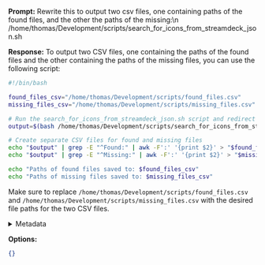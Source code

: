 **Prompt:**
Rewrite this to output two csv files, one containing paths of the found files, and the other the paths of the missing:\n /home/thomas/Development/scripts/search_for_icons_from_streamdeck_json.sh

**Response:**
To output two CSV files, one containing the paths of the found files and the other containing the paths of the missing files, you can use the following script:

```bash
#!/bin/bash

found_files_csv="/home/thomas/Development/scripts/found_files.csv"
missing_files_csv="/home/thomas/Development/scripts/missing_files.csv"

# Run the search_for_icons_from_streamdeck_json.sh script and redirect its output
output=$(bash /home/thomas/Development/scripts/search_for_icons_from_streamdeck_json.sh)

# Create separate CSV files for found and missing files
echo "$output" | grep -E "^Found:" | awk -F':' '{print $2}' > "$found_files_csv"
echo "$output" | grep -E "^Missing:" | awk -F':' '{print $2}' > "$missing_files_csv"

echo "Paths of found files saved to: $found_files_csv"
echo "Paths of missing files saved to: $missing_files_csv"
```

Make sure to replace `/home/thomas/Development/scripts/found_files.csv` and `/home/thomas/Development/scripts/missing_files.csv` with the desired file paths for the two CSV files.

<details><summary>Metadata</summary>

- Duration: 7248 ms
- Datetime: 2023-10-09T12:46:54.180348
- Model: gpt-3.5-turbo-0613

</details>

**Options:**
```json
{}
```

